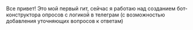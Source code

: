 Все привет! Это мой первый гит, сейчас я работаю над созданием бот-конструктора опросов с логикой в телеграм (с возможностью добавления уточняющих вопросов к ответам)
